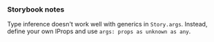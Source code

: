 ### Storybook notes

Type inference doesn't work well with generics in `Story.args`. Instead, define your own IProps and use `args: props as unknown as any`.
